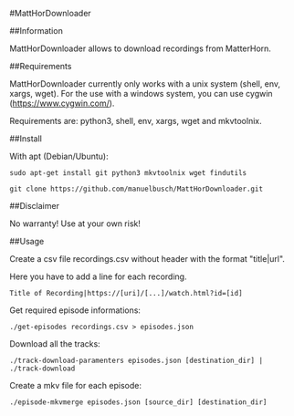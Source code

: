 #MattHorDownloader

##Information

MattHorDownloader allows to download recordings from MatterHorn.

##Requirements

MattHorDownloader currently only works with a unix system (shell, env, xargs, wget). For the use with a windows system, you can use cygwin (https://www.cygwin.com/).

Requirements are: python3, shell, env, xargs, wget and mkvtoolnix.

##Install

With apt (Debian/Ubuntu):

```
sudo apt-get install git python3 mkvtoolnix wget findutils

git clone https://github.com/manuelbusch/MattHorDownloader.git
```
##Disclaimer

No warranty! Use at your own risk!

##Usage

Create a csv file recordings.csv without header with the format "title|url".

Here you have to add a line for each recording.
```
Title of Recording|https://[uri]/[...]/watch.html?id=[id]
```
Get required episode informations:
```
./get-episodes recordings.csv > episodes.json
```
Download all the tracks:
```
./track-download-paramenters episodes.json [destination_dir] | ./track-download
```
Create a mkv file for each episode:
```
./episode-mkvmerge episodes.json [source_dir] [destination_dir]
```
